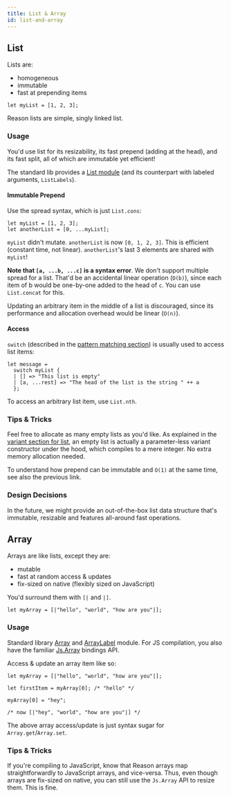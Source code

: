 ```yaml
---
title: List & Array
id: list-and-array
---
```


## List

Lists are:

- homogeneous
- immutable
- fast at prepending items

```reason
let myList = [1, 2, 3];
```

Reason lists are simple, singly linked list.

### Usage

You'd use list for its resizability, its fast prepend (adding at the head), and its fast split, all of which are immutable yet efficient!

The standard lib provides a [List module](/api/List.html) (and its counterpart with labeled arguments, `ListLabels`).

#### Immutable Prepend

Use the spread syntax, which is just `List.cons`:

```reason
let myList = [1, 2, 3];
let anotherList = [0, ...myList];
```

`myList` didn't mutate. `anotherList` is now `[0, 1, 2, 3]`. This is efficient (constant time, not linear). `anotherList`'s last 3 elements are shared with `myList`!

**Note that `[a, ...b, ...c]` is a syntax error**. We don't support multiple spread for a list. That'd be an accidental linear operation (`O(b)`), since each item of b would be one-by-one added to the head of `c`. You can use `List.concat` for this.

Updating an arbitrary item in the middle of a list is discouraged, since its performance and allocation overhead would be linear (`O(n)`).

#### Access

`switch` (described in the [pattern matching section](pattern-matching.md)) is usually used to access list items:

```reason
let message =
  switch myList {
  | [] => "This list is empty"
  | [a, ...rest] => "The head of the list is the string " ++ a
  };
```

To access an arbitrary list item, use `List.nth`.

### Tips & Tricks

Feel free to allocate as many empty lists as you'd like. As explained in the [variant section for list](variant.md#honorable-mentions), an empty list is actually a parameter-less variant constructor under the hood, which compiles to a mere integer. No extra memory allocation needed.

To understand how prepend can be immutable and `O(1)` at the same time, see also the previous link.

### Design Decisions

In the future, we might provide an out-of-the-box list data structure that's immutable, resizable and features all-around fast operations.

## Array

Arrays are like lists, except they are:

- mutable
- fast at random access & updates
- fix-sized on native (flexibly sized on JavaScript)

You'd surround them with `[|` and `|]`.

```reason
let myArray = [|"hello", "world", "how are you"|];
```

### Usage

Standard library [Array](/api/Array.html) and [ArrayLabel](/api/ArrayLabels.html) module. For JS compilation, you also have the familiar [Js.Array](https://bucklescript.github.io/bucklescript/api/Js.Array.html) bindings API.

Access & update an array item like so:

```reason
let myArray = [|"hello", "world", "how are you"|];

let firstItem = myArray[0]; /* "hello" */

myArray[0] = "hey";

/* now [|"hey", "world", "how are you"|] */
```

The above array access/update is just syntax sugar for `Array.get`/`Array.set`.

### Tips & Tricks

If you're compiling to JavaScript, know that Reason arrays map straightforwardly to JavaScript arrays, and vice-versa. Thus, even though arrays are fix-sized on native, you can still use the `Js.Array` API to resize them. This is fine.
